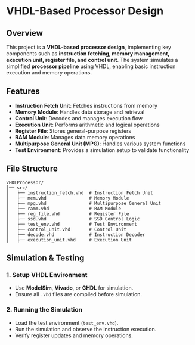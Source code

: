 # VHDL-Based Processor Design

## Overview
This project is a **VHDL-based processor design**, implementing key components such as **instruction fetching, memory management, execution unit, register file, and control unit**. The system simulates a simplified **processor pipeline** using VHDL, enabling basic instruction execution and memory operations.

## Features
- **Instruction Fetch Unit**: Fetches instructions from memory
- **Memory Module**: Handles data storage and retrieval
- **Control Unit**: Decodes and manages execution flow
- **Execution Unit**: Performs arithmetic and logical operations
- **Register File**: Stores general-purpose registers
- **RAM Module**: Manages data memory operations
- **Multipurpose General Unit (MPG)**: Handles various system functions
- **Test Environment**: Provides a simulation setup to validate functionality

## File Structure
```
VHDLProcessor/
│── src/
│   ├── instruction_fetch.vhd  # Instruction Fetch Unit
│   ├── mem.vhd                # Memory Module
│   ├── mpg.vhd                # Multipurpose General Unit
│   ├── ramm.vhd               # RAM Module
│   ├── reg_file.vhd           # Register File
│   ├── ssd.vhd                # SSD Control Logic
│   ├── test_env.vhd           # Test Environment
│   ├── control_unit.vhd       # Control Unit
│   ├── decode.vhd             # Instruction Decoder
│   ├── execution_unit.vhd     # Execution Unit
```

## Simulation & Testing
### 1. Setup VHDL Environment
- Use **ModelSim**, **Vivado**, or **GHDL** for simulation.
- Ensure all `.vhd` files are compiled before simulation.

### 2. Running the Simulation
- Load the test environment (`test_env.vhd`).
- Run the simulation and observe the instruction execution.
- Verify register updates and memory operations.



